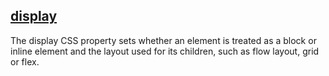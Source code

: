 ## [display](https://developer.mozilla.org/ko/docs/Web/CSS/display)

The display CSS property sets whether an element is treated as a block or inline element and the layout used for its children, such as flow layout, grid or flex.
